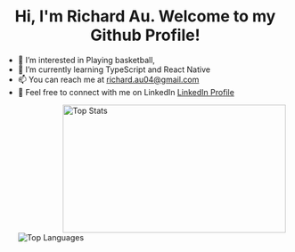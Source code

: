 <!---
au-richard/au-richard is a ✨ special ✨ repository because its `README.md` (this file) appears on your GitHub profile.
You can click the Preview link to take a look at your changes.
--->
<h1 align="center">Hi, I'm Richard Au. Welcome to my Github Profile!</h1>

- 👀 I’m interested in Playing basketball,
- 🌱 I’m currently learning TypeScript and React Native
- 📫 You can reach me at richard.au04@gmail.com
- 💼 Feel free to connect with me on LinkedIn <a href="https://www.linkedin.com/in/aurichard4/">LinkedIn Profile</a>
  <!-- width="400" height="300" -->
  <p><img align="right" src="https://github-readme-stats.vercel.app/api?username=au-richard&show_icons=true&locale=en" width="400" height="230" alt="Top Stats"></p>
  <!-- <br />
  <br />
  <br /> -->
  <!-- <br />
  <br />
  <br /> -->
  <p><img align="left" src="https://github-readme-stats.vercel.app/api/top-langs?username=au-richard&show_icons=true&locale=en&layout=compact" alt="Top Languages" /></p>

<!-- [![Anurag's GitHub stats](https://github-readme-stats.vercel.app/api?username=anuraghazra)](https://github.com/anuraghazra/github-readme-stats) -->
